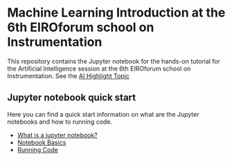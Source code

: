 # Machine Learning Introduction at the 6th EIROforum school on Instrumentation
This repository contains the Jupyter notebook for the hands-on tutorial for the Artificial Intelligence session at the 6th EIROforum school on Instrumentation.
See the [AI Highlight Topic](https://indico.cern.ch/event/777129/page/16087-ai-highlight-topic)

## Jupyter notebook quick start
Here you can find a quick start information on what are the Jupyter notebooks and how to running code. 
* [What is a jupyter notebook?](http://nbviewer.jupyter.org/github/jupyter/notebook/blob/master/docs/source/examples/Notebook/What%20is%20the%20Jupyter%20Notebook.ipynb)
* [Notebook Basics](http://nbviewer.jupyter.org/github/jupyter/notebook/blob/master/docs/source/examples/Notebook/Notebook%20Basics.ipynb)
* [Running Code](http://nbviewer.jupyter.org/github/jupyter/notebook/blob/master/docs/source/examples/Notebook/Running%20Code.ipynb)